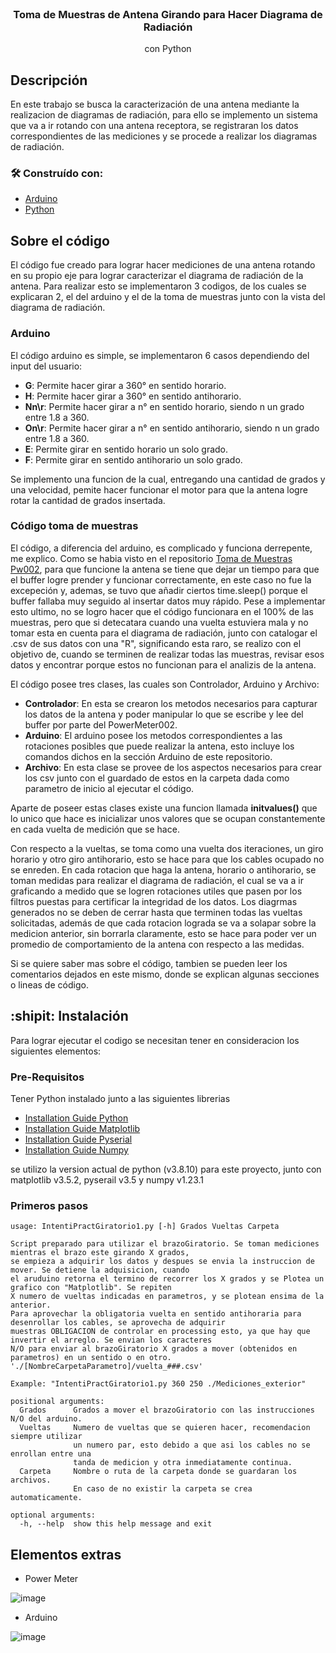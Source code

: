 <br />
<div align="center">

  <h3 align="center">Toma de Muestras de Antena Girando para Hacer Diagrama de Radiación</h3>

  <p align="center">
    con Python
  </p>
</div>

## Descripción

En este trabajo se busca la caracterización de una antena mediante la realizacion de diagramas de radiación, para ello se implemento un sistema que va a ir rotando con una antena receptora, se registraran los datos correspondientes de las mediciones y se procede a realizar los diagramas de radiación.

### 🛠 Construído con:

* [Arduino](https://arduino.cl)
* [Python](https://www.python.org)

## Sobre el código

El código fue creado para lograr hacer mediciones de una antena rotando en su propio eje para lograr caracterizar el diagrama de radiación de la antena. Para realizar esto se implementaron 3 codigos, de los cuales se explicaran 2, el del arduino y el de la toma de muestras junto con la vista del diagrama de radiación.

### Arduino

El código arduino es simple, se implementaron 6 casos dependiendo del input del usuario:

* **G**: Permite hacer girar a 360° en sentido horario.
* **H**: Permite hacer girar a 360° en sentido antihorario.
* **Nn\r**: Permite hacer girar a n° en sentido horario, siendo n un grado entre 1.8 a 360.
* **On\r**: Permite hacer girar a n° en sentido antihorario, siendo n un grado entre 1.8 a 360.
* **E**: Permite girar en sentido horario un solo grado.
* **F**: Permite girar en sentido antihorario un solo grado.

Se implemento una funcion de la cual, entregando una cantidad de grados y una velocidad, pemite hacer funcionar el motor para que la antena logre rotar la cantidad de grados insertada.

### Código toma de muestras

El código, a diferencia del arduino, es complicado y funciona derrepente, me explico. Como se habia visto en el repositorio [Toma de Muestras Pw002](https://github.com/Platypunk2/TomaMuestrasRFPowerMeter002), para que funcione la antena se tiene que dejar un tiempo para que el buffer logre prender y funcionar correctamente, en este caso no fue la excepeción y, ademas, se tuvo que añadir ciertos time.sleep() porque el buffer fallaba muy seguido al insertar datos muy rápido. Pese a implementar esto ultimo, no se logro hacer que el código funcionara en el 100% de las muestras, pero que si detecatara cuando una vuelta estuviera mala y no tomar esta en cuenta para el diagrama de radiación, junto con catalogar el .csv de sus datos con una "R", significando esta raro, se realizo con el objetivo de, cuando se terminen de realizar todas las muestras, revisar esos datos y encontrar porque estos no funcionan para el analizis de la antena.

El código posee tres clases, las cuales son Controlador, Arduino y Archivo:

* **Controlador**: En esta se crearon los metodos necesarios para capturar los datos de la antena y poder manipular lo que se escribe y lee del buffer por parte del PowerMeter002.
* **Arduino**: El arduino posee los metodos correspondientes a las rotaciones posibles que puede realizar la antena, esto incluye los comandos dichos en la sección Arduino de este repositorio.
* **Archivo**: En esta clase se provee de los aspectos necesarios para crear los csv junto con el guardado de estos en la carpeta dada como parametro de inicio al ejecutar el código.

Aparte de poseer estas clases existe una funcion llamada **initvalues()** que lo unico que hace es inicializar unos valores que se ocupan constantemente en cada vuelta de medición que se hace.

Con respecto a la vueltas, se toma como una vuelta dos iteraciones, un giro horario y otro giro antihorario, esto se hace para que los cables ocupado no se enreden. En cada rotacion que haga la antena, horario o antihorario, se toman medidas para realizar el diagrama de radiación, el cual se va a ir graficando a medido que se logren rotaciones utiles que pasen por los filtros puestas para certificar la integridad de los datos. Los diagrmas generados no se deben de cerrar hasta que terminen todas las vueltas solicitadas, además de que cada rotacion lograda se va a solapar sobre la medicion anterior, sin borrarla claramente, esto se hace para poder ver un promedio de comportamiento de la antena con respecto a las medidas.

Si se quiere saber mas sobre el código, tambien se pueden leer los comentarios dejados en este mismo, donde se explican algunas secciones o lineas de código.


## :shipit: Instalación

Para lograr ejecutar el codigo se necesitan tener en consideracion los siguientes elementos:

### Pre-Requisitos

Tener Python instalado junto a las siguientes librerias
* [Installation Guide Python](https://www.python.org/downloads/)
* [Installation Guide Matplotlib](https://matplotlib.org/stable/users/installing/index.html)
* [Installation Guide Pyserial](https://pyserial.readthedocs.io/en/latest/pyserial.html#installation)
* [Installation Guide Numpy](https://numpy.org/install/)

se utilizo la version actual de python (v3.8.10) para este proyecto, junto con matplotlib v3.5.2, pyserail v3.5 y numpy v1.23.1

### Primeros pasos

```curl
usage: IntentiPractGiratorio1.py [-h] Grados Vueltas Carpeta

Script preparado para utilizar el brazoGiratorio. Se toman mediciones mientras el brazo este girando X grados,
se empieza a adquirir los datos y despues se envia la instruccion de mover. Se detiene la adquisicion, cuando
el aruduino retorna el termino de recorrer los X grados y se Plotea un grafico con "Matplotlib". Se repiten 
X numero de vueltas indicadas en parametros, y se plotean ensima de la anterior.
Para aprovechar la obligatoria vuelta en sentido antihoraria para desenrollar los cables, se aprovecha de adquirir
muestras OBLIGACION de controlar en processing esto, ya que hay que invertir el arreglo. Se envian los caracteres 
N/O para enviar al brazoGiratorio X grados a mover (obtenidos en parametros) en un sentido o en otro.
'./[NombreCarpetaParametro]/vuelta_###.csv'

Example: "IntentiPractGiratorio1.py 360 250 ./Mediciones_exterior"

positional arguments:
  Grados      Grados a mover el brazoGiratorio con las instrucciones N/O del arduino.
  Vueltas     Numero de vueltas que se quieren hacer, recomendacion siempre utilizar
              un numero par, esto debido a que asi los cables no se enrollan entre una
              tanda de medicion y otra inmediatamente continua.
  Carpeta     Nombre o ruta de la carpeta donde se guardaran los archivos.
              En caso de no existir la carpeta se crea automaticamente.

optional arguments:
  -h, --help  show this help message and exit

```

## Elementos extras

* Power Meter

![image](https://user-images.githubusercontent.com/90724923/180317810-1f942937-644c-408d-a36d-47d258273130.png)

* Arduino

![image](https://user-images.githubusercontent.com/90724923/181277746-ffa97a9c-0b40-44a6-a352-9bde4f12fa30.png)

